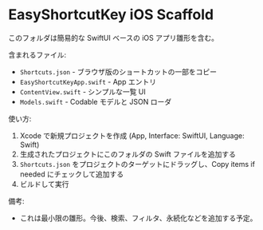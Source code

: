 # EasyShortcutKey iOS Scaffold

このフォルダは簡易的な SwiftUI ベースの iOS アプリ雛形を含む。

含まれるファイル:
- `Shortcuts.json` - ブラウザ版のショートカットの一部をコピー
- `EasyShortcutKeyApp.swift` - App エントリ
- `ContentView.swift` - シンプルな一覧 UI
- `Models.swift` - Codable モデルと JSON ローダ

使い方:
1. Xcode で新規プロジェクトを作成 (App, Interface: SwiftUI, Language: Swift)
2. 生成されたプロジェクトにこのフォルダの Swift ファイルを追加する
3. `Shortcuts.json` をプロジェクトのターゲットにドラッグし、Copy items if needed にチェックして追加する
4. ビルドして実行

備考:
- これは最小限の雛形。今後、検索、フィルタ、永続化などを追加する予定。
